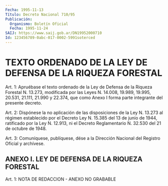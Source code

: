 ```yaml
---
Fecha: 1995-11-13
Título: Decreto Nacional 710/95
Publicación:
  Organismo: Boletín Oficial
  Fecha: 1995-11-24
SAIJ: https://www.saij.gob.ar/DN19952000710
Id: 123456789-0abc-017-0002-5991soterced
---
```

# TEXTO ORDENADO DE LA LEY DE DEFENSA DE LA RIQUEZA FORESTAL

<a id="1"></a>
Art. 1: Apruébase el texto ordenado de la Ley de Defensa de la Riqueza  Forestal N. 13.273, modificada por las Leyes N. 14.008, 19.989, 19.995,  20.531, 21.111, 21.990 y 22.374, que como  Anexo I forma parte integrante del presente decreto.

<a id="2"></a>
Art. 2: Dispónese  la no aplicación de las disposiciones de la Ley N. 13.273 al régimen establecido  por el Decreto Ley N. 15.385 del 13 de junio de 1944, ratificado  por  la  Ley N. 12.913, ni el  Decreto Reglamentario N. 32.530 del 21 de octubre de 1948.

<a id="3"></a>
Art. 3: Comuníquese, publíquese, dése a  la Dirección Nacional del Registro Oficial y archívese.

## ANEXO I. LEY DE DEFENSA DE LA RIQUEZA FORESTAL

<a id="1"></a>
Art. 1: NOTA DE REDACCION - ANEXO NO GRABABLE